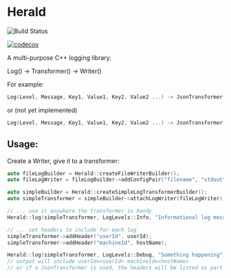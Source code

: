 # Herald
![Build Status](https://github.com/Justin-Randall/herald/actions/workflows/cmake-multi-platform.yml/badge.svg)

[![codecov](https://codecov.io/github/Justin-Randall/herald/graph/badge.svg?token=4HYUF98OJ4)](https://codecov.io/github/Justin-Randall/herald)


A multi-purpose C++ logging library.

Log() -> Transformer() -> Writer()

For example: 

```cpp
Log(Level, Message, Key1, Value1, Key2, Value2 ...) -> JsonTransformer() -> FileWriter()
```

or (not yet implemented)

```cpp
Log(Level, Message, Key1, Value1, Key2, Value2 ...) -> JsonTransformer() -> ElasticSearchWriter()
```

## Usage:

Create a Writer, give it to a transformer:

```cpp
auto fileLogBuilder = Herald::createFileWriterBuilder();
auto fileLogWriter = fileLogBuilder->addConfigPair("filename", "stdout").build();

auto simpleBuilder = Herald::createSimpleLogTransformerBuilder();
auto simpleTransformer = simpleBuilder->attachLogWriter(fileLogWriter).build();

// ... use it anywhere the transformer is handy
Herald::log(simpleTransformer, LogLevels::Info, "Informational log message");

// ... set headers to include for each log
simpleTransformer->addHeader("userId", userId);
simpleTransformer->addHeader("machineId", hostName);

Herald::log(simpleTransformer, LogLevels::Debug, "Something happening");
// output will include userId=<userId> machineId=<hostName>
// or if a JsonTransformer is used, the headers will be listed as part of the well-formed json, suitable for ingestion by endpoints like ElasticSearch
```
